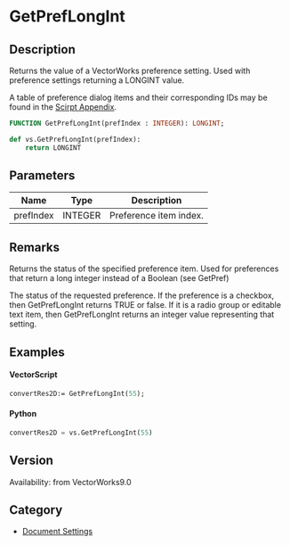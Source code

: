 # GetPrefLongInt

## Description
Returns the value of a VectorWorks preference setting. Used with preference settings returning a LONGINT value.

A table of preference dialog items and their corresponding IDs may be found in the [Scirpt Appendix](../Appendix/pages/Appendix%20F%20-%20Preference%20Selectors.md).

```pascal
FUNCTION GetPrefLongInt(prefIndex : INTEGER): LONGINT;
```

```python
def vs.GetPrefLongInt(prefIndex):
    return LONGINT
```

## Parameters
|Name|Type|Description|
|---|---|---|
|prefIndex|INTEGER|Preference item index.|

## Remarks
Returns the status of the specified preference item.  Used for preferences that return a long integer instead of a Boolean (see GetPref)

The status of the requested preference. If the preference is a checkbox, then GetPrefLongInt returns TRUE or false. If it is a radio group or editable text item, then GetPrefLongInt returns an integer value representing that setting.

## Examples
#### VectorScript ####
```pascal
convertRes2D:= GetPrefLongInt(55);
```
#### Python ####
```python
convertRes2D = vs.GetPrefLongInt(55)
```

## Version
Availability: from VectorWorks9.0

## Category
* [Document Settings](../Categories/Document%20Settings.md)
